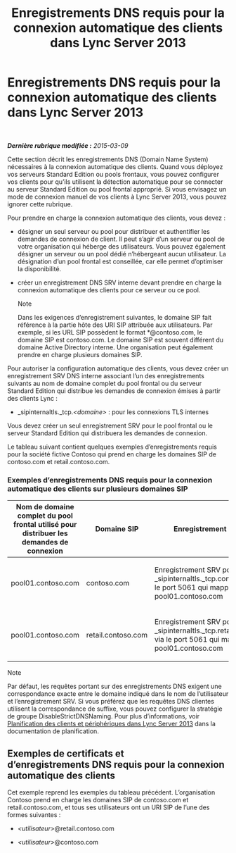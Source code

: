 ﻿---
title: Enregistrements DNS requis pour la connexion automatique des clients dans Lync Server 2013
TOCTitle: Enregistrements DNS requis pour la connexion automatique des clients dans Lync Server 2013
ms:assetid: 3bcd4bb3-a022-4ffa-b005-1a95ad2b1796
ms:mtpsurl: https://technet.microsoft.com/fr-fr/library/Gg425884(v=OCS.15)
ms:contentKeyID: 49296945
ms.date: 05/20/2016
mtps_version: v=OCS.15
ms.translationtype: HT
---

# Enregistrements DNS requis pour la connexion automatique des clients dans Lync Server 2013

 

_**Dernière rubrique modifiée :** 2015-03-09_

Cette section décrit les enregistrements DNS (Domain Name System) nécessaires à la connexion automatique des clients. Quand vous déployez vos serveurs Standard Edition ou pools frontaux, vous pouvez configurer vos clients pour qu’ils utilisent la détection automatique pour se connecter au serveur Standard Edition ou pool frontal approprié. Si vous envisagez un mode de connexion manuel de vos clients à Lync Server 2013, vous pouvez ignorer cette rubrique.

Pour prendre en charge la connexion automatique des clients, vous devez :

  - désigner un seul serveur ou pool pour distribuer et authentifier les demandes de connexion de client. Il peut s’agir d’un serveur ou pool de votre organisation qui héberge des utilisateurs. Vous pouvez également désigner un serveur ou un pool dédié n’hébergeant aucun utilisateur. La désignation d’un pool frontal est conseillée, car elle permet d’optimiser la disponibilité.

  - créer un enregistrement DNS SRV interne devant prendre en charge la connexion automatique des clients pour ce serveur ou ce pool.
    
    > [!NOTE]  
    > Dans les exigences d’enregistrement suivantes, le domaine SIP fait référence à la partie hôte des URI SIP attribuée aux utilisateurs. Par exemple, si les URL SIP possèdent le format *@contoso.com, le domaine SIP est contoso.com. Le domaine SIP est souvent différent du domaine Active Directory interne. Une organisation peut également prendre en charge plusieurs domaines SIP.

Pour autoriser la configuration automatique des clients, vous devez créer un enregistrement SRV DNS interne associant l’un des enregistrements suivants au nom de domaine complet du pool frontal ou du serveur Standard Edition qui distribue les demandes de connexion émises à partir des clients Lync :

  - \_sipinternaltls.\_tcp.*\<domaine\>* : pour les connexions TLS internes

Vous devez créer un seul enregistrement SRV pour le pool frontal ou le serveur Standard Edition qui distribuera les demandes de connexion.

Le tableau suivant contient quelques exemples d’enregistrements requis pour la société fictive Contoso qui prend en charge les domaines SIP de contoso.com et retail.contoso.com.

### Exemples d’enregistrements DNS requis pour la connexion automatique des clients sur plusieurs domaines SIP

<table>
<colgroup>
<col style="width: 33%" />
<col style="width: 33%" />
<col style="width: 33%" />
</colgroup>
<thead>
<tr class="header">
<th>Nom de domaine complet du pool frontal utilisé pour distribuer les demandes de connexion</th>
<th>Domaine SIP</th>
<th>Enregistrement SRV DNS</th>
</tr>
</thead>
<tbody>
<tr class="odd">
<td><p>pool01.contoso.com</p></td>
<td><p>contoso.com</p></td>
<td><p>Enregistrement SRV pour le domaine _sipinternaltls._tcp.contoso.com via le port 5061 qui mappe sur pool01.contoso.com</p></td>
</tr>
<tr class="even">
<td><p>pool01.contoso.com</p></td>
<td><p>retail.contoso.com</p></td>
<td><p>Enregistrement SRV pour le domaine _sipinternaltls._tcp.retail.contoso.com via le port 5061 qui mappe sur pool01.contoso.com</p></td>
</tr>
</tbody>
</table>


> [!NOTE]  
> Par défaut, les requêtes portant sur des enregistrements DNS exigent une correspondance exacte entre le domaine indiqué dans le nom de l’utilisateur et l’enregistrement SRV. Si vous préférez que les requêtes DNS clientes utilisent la correspondance de suffixe, vous pouvez configurer la stratégie de groupe DisableStrictDNSNaming. Pour plus d’informations, voir <a href="lync-server-2013-planning-for-clients-and-devices.md">Planification des clients et périphériques dans Lync Server 2013</a> dans la documentation de planification.

## Exemples de certificats et d’enregistrements DNS requis pour la connexion automatique des clients

Cet exemple reprend les exemples du tableau précédent. L’organisation Contoso prend en charge les domaines SIP de contoso.com et retail.contoso.com, et tous ses utilisateurs ont un URI SIP de l’une des formes suivantes :

  - *\<utilisateur\>*@retail.contoso.com

  - *\<utilisateur\>*@contoso.com

